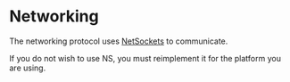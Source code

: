 Networking
==========

The networking protocol uses [NetSockets](https://netsockets.codeplex.com/) to communicate.

If you do not wish to use NS, you must reimplement it for the platform you are using.
